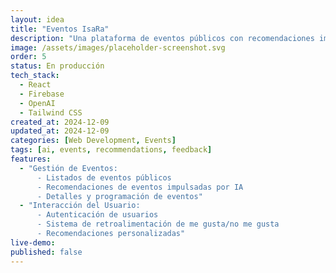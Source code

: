 ```yaml
---
layout: idea
title: "Eventos IsaRa"
description: "Una plataforma de eventos públicos con recomendaciones impulsadas por IA y sistema de retroalimentación del usuario, construida con tecnologías web modernas."
image: /assets/images/placeholder-screenshot.svg
order: 5
status: En producción
tech_stack:
  - React
  - Firebase
  - OpenAI
  - Tailwind CSS
created_at: 2024-12-09
updated_at: 2024-12-09
categories: [Web Development, Events]
tags: [ai, events, recommendations, feedback]
features:
  - "Gestión de Eventos:
      - Listados de eventos públicos
      - Recomendaciones de eventos impulsadas por IA
      - Detalles y programación de eventos"
  - "Interacción del Usuario:
      - Autenticación de usuarios
      - Sistema de retroalimentación de me gusta/no me gusta
      - Recomendaciones personalizadas"
live-demo:
published: false
---
```

